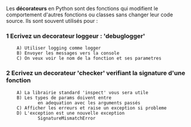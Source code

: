 Les **décorateurs** en Python sont des fonctions qui modifient le comportement d'autres fonctions ou classes sans changer leur code source. Ils sont souvent utilisés pour :

### 1 Ecrivez un decorateur loggeur : 'debuglogger'
        A) Utiliser logging comme logger
        B) Envoyer les messages vers la console
        C) On veux voir le nom de la fonction et ses parametres

### 2 Ecrivez un decorateur 'checker' verifiant la signature d'une fonction
        A) La librairie standard 'inspect' vous sera utile
        B) Les types de params doivent entre
                en adequation avec les arguments passés
        C) Afficher les erreurs et raise un exception si probleme
        D) L'exception est une nouvelle exception
                SignatureMismatchError
        